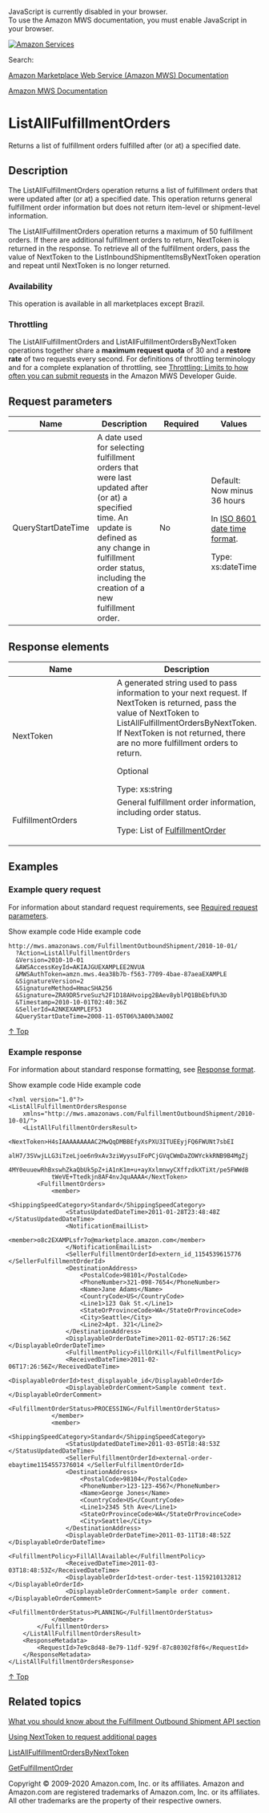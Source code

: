 <div id="MWSDX_noscript">

JavaScript is currently disabled in your browser.  
To use the Amazon MWS documentation, you must enable JavaScript in your
browser.

</div>

<div id="MWSDX_divtop">

[![Amazon
Services](https://images-na.ssl-images-amazon.com/images/G/08/mwsportal/fr_FR/amazonservices.gif "Amazon Services")](http://services.amazon.fr)

<div id="MWSDX_search">

<span id="MWSDX_searchlbl">Search:</span>

</div>

  
<span id="MWSDX_titlebar">[Amazon Marketplace Web Service (Amazon MWS)
Documentation](https://developer.amazonservices.fr/gp/mws/docs.html)</span>

</div>

<div id="MWSDX_divbottom">

<div id="MWSDX_divleft">

<div id="MWSDX_toc">

</div>

</div>

<div id="MWSDX_divright">

<div id="MWSDX_content">

<span id="MWSDX_breadcrumbs">[Amazon MWS
Documentation](https://developer.amazonservices.fr/gp/mws/docs.html)</span>

<div id="FBAOutbound_ListAllFulfillmentOrders" class="nested0">

# ListAllFulfillmentOrders

<div class="body">

<span class="ph">Returns a list of fulfillment orders fulfilled after
(or at) a specified date.</span>

</div>

<div id="Description" class="topic concept nested1">

## Description

<div class="body conbody">

The <span class="keyword apiname">ListAllFulfillmentOrders</span>
operation returns a list of fulfillment orders that were updated after
(or at) a specified date. This operation returns general fulfillment
order information but does not return item-level or shipment-level
information.

The <span class="keyword apiname">ListAllFulfillmentOrders</span>
operation returns a maximum of 50 fulfillment orders. If there are
additional fulfillment orders to return, <span
class="keyword parmname">NextToken</span> is returned in the response.
To retrieve all of the fulfillment orders, pass the value of <span
class="keyword parmname">NextToken</span> to the <span
class="keyword apiname">ListInboundShipmentItemsByNextToken</span>
operation and repeat until <span
class="keyword parmname">NextToken</span> is no longer returned.

<div class="section">

### Availability

This operation is available in all marketplaces except Brazil.

</div>

<div class="section">

### Throttling

The <span class="keyword apiname">ListAllFulfillmentOrders</span> and
<span class="keyword apiname">ListAllFulfillmentOrdersByNextToken</span>
operations together share a **maximum request quota** of 30 and a
**restore rate** of two requests every second. <span class="ph">For
definitions of throttling terminology and for a complete explanation of
throttling, see
<a href="../dev_guide/DG_Throttling.md" class="xref">Throttling: Limits to how often you can submit requests</a>
in the <span class="ph">Amazon MWS Developer Guide</span>.</span>

</div>

</div>

</div>

<div id="RequestParameters" class="topic reference nested1">

## Request parameters

<div class="body refbody">

<div class="tablenoborder">

<table id="RequestParameters__RequestParametersTable" class="table" data-cellpadding="4" data-cellspacing="0" data-summary="" data-frame="border" data-border="1" data-rules="all">
<colgroup>
<col style="width: 25%" />
<col style="width: 25%" />
<col style="width: 25%" />
<col style="width: 25%" />
</colgroup>
<thead class="thead" data-align="left">
<tr class="header row">
<th id="d113679e148" class="entry" data-valign="top" width="26.577181208053695%">Name</th>
<th id="d113679e151" class="entry" data-valign="top" width="29.39597315436242%">Description</th>
<th id="d113679e154" class="entry" data-valign="top" width="13.422818791946309%">Required</th>
<th id="d113679e157" class="entry" data-valign="top" width="30.604026845637584%">Values</th>
</tr>
</thead>
<tbody class="tbody">
<tr class="odd row">
<td class="entry" data-valign="top" width="26.577181208053695%" headers="d113679e148 "><span class="keyword parmname">QueryStartDateTime</span></td>
<td class="entry" data-valign="top" width="29.39597315436242%" headers="d113679e151 ">A date used for selecting fulfillment orders that were last updated after (or at) a specified time. An update is defined as any change in fulfillment order status, including the creation of a new fulfillment order.</td>
<td class="entry" data-valign="top" width="13.422818791946309%" headers="d113679e154 ">No</td>
<td class="entry" data-valign="top" width="30.604026845637584%" headers="d113679e157 ">Default: Now minus 36 hours
<p>In <span class="ph"><a href="../dev_guide/DG_ISO8601.md" class="xref">ISO 8601 date time format</a></span>.</p>
<p><span class="ph">Type: xs:dateTime</span></p></td>
</tr>
</tbody>
</table>

</div>

</div>

</div>

<div id="ResponseElements" class="topic reference nested1">

## Response elements

<div class="body refbody">

<div class="tablenoborder">

<table id="ResponseElements__ResponseElementsTable" class="table" data-cellpadding="4" data-cellspacing="0" data-summary="" data-frame="border" data-border="1" data-rules="all">
<colgroup>
<col style="width: 50%" />
<col style="width: 50%" />
</colgroup>
<thead class="thead" data-align="left">
<tr class="header row">
<th id="d113679e221" class="entry" data-valign="top" width="25.380710659898476%">Name</th>
<th id="d113679e224" class="entry" data-valign="top" width="74.61928934010153%">Description</th>
</tr>
</thead>
<tbody class="tbody">
<tr class="odd row">
<td class="entry" data-valign="top" width="25.380710659898476%" headers="d113679e221 "><span class="keyword parmname">NextToken</span></td>
<td class="entry" data-valign="top" width="74.61928934010153%" headers="d113679e224 ">A generated string used to pass information to your next request. If <span class="keyword parmname">NextToken</span> is returned, pass the value of <span class="keyword parmname">NextToken</span> to <span class="keyword apiname">ListAllFulfillmentOrdersByNextToken</span>. If <span class="keyword parmname">NextToken</span> is not returned, there are no more fulfillment orders to return.
<p>Optional</p>
<span class="ph">Type: xs:string</span></td>
</tr>
<tr class="even row">
<td class="entry" data-valign="top" width="25.380710659898476%" headers="d113679e221 "><span class="keyword parmname">FulfillmentOrders</span></td>
<td class="entry" data-valign="top" width="74.61928934010153%" headers="d113679e224 ">General fulfillment order information, including order status.
<p>Type: List of <a href="FBAOutbound_Datatypes.md#FulfillmentOrder" class="xref" title="General information about a fulfillment order, including its status.">FulfillmentOrder</a></p></td>
</tr>
</tbody>
</table>

</div>

</div>

</div>

<div id="Examples" class="topic reference nested1">

## Examples

<div class="body refbody">

<div class="section">

### Example query request

<span class="ph">For information about standard request requirements,
see
<a href="../dev_guide/DG_RequiredRequestParameters.md" class="xref">Required request parameters</a>.</span>

<span class="ph expander"> <span class="keyword parmname xshow">Show
example code</span> <span class="keyword parmname xhide">Hide example
code</span> </span>

<div class="sectiondiv content">

``` pre
http://mws.amazonaws.com/FulfillmentOutboundShipment/2010-10-01/
  ?Action=ListAllFulfillmentOrders
  &Version=2010-10-01
  &AWSAccessKeyId=AKIAJGUEXAMPLEE2NVUA
  &MWSAuthToken=amzn.mws.4ea38b7b-f563-7709-4bae-87aeaEXAMPLE
  &SignatureVersion=2
  &SignatureMethod=HmacSHA256
  &Signature=ZRA9DR5rveSuz%2F1D18AHvoipg2BAev8yblPQ1BbEbfU%3D
  &Timestamp=2010-10-01T02:40:36Z
  &SellerId=A2NKEXAMPLEF53
  &QueryStartDateTime=2008-11-05T06%3A00%3A00Z
```

<a href="#Examples" class="xref">↑ Top</a>

</div>

</div>

<div class="section">

### Example response

<span class="ph">For information about standard response formatting, see
<a href="../dev_guide/DG_ResponseFormat.md" class="xref">Response format</a>.</span>

<span class="ph expander"> <span class="keyword parmname xshow">Show
example code</span> <span class="keyword parmname xhide">Hide example
code</span> </span>

<div class="sectiondiv content">

``` pre
<?xml version="1.0"?>
<ListAllFulfillmentOrdersResponse
    xmlns="http://mws.amazonaws.com/FulfillmentOutboundShipment/2010-10-01/">
    <ListAllFulfillmentOrdersResult>
        <NextToken>H4sIAAAAAAAAAC2MwQqDMBBEfyXsPXU3ITUEEyjFQ6FWUNt7sbEI
            alH7/3SVwjLLG3iTzeLjoe6n9xAv3ziWyysuIFoPCjGVqCWmDaZOWYckkRNB9B4MgZj
            4MY0euuewRhBxswhZkaQbUk5pZ+iA1nK1m+u+ayXxlmnwyCXffzdkXTiXt/pe5FWWdB
            tWeVE+Ttedkjn8AF4nvJquAAAA</NextToken>
        <FulfillmentOrders>
            <member>
                <ShippingSpeedCategory>Standard</ShippingSpeedCategory>
                <StatusUpdatedDateTime>2011-01-28T23:48:48Z </StatusUpdatedDateTime>
                <NotificationEmailList>
                    <member>o8c2EXAMPLsfr7o@marketplace.amazon.com</member>
                </NotificationEmailList>
                <SellerFulfillmentOrderId>extern_id_1154539615776 </SellerFulfillmentOrderId>
                <DestinationAddress>
                    <PostalCode>98101</PostalCode>
                    <PhoneNumber>321-098-7654</PhoneNumber>
                    <Name>Jane Adams</Name>
                    <CountryCode>US</CountryCode>
                    <Line1>123 Oak St.</Line1>
                    <StateOrProvinceCode>WA</StateOrProvinceCode>
                    <City>Seattle</City>
                    <Line2>Apt. 321</Line2>
                </DestinationAddress>
                <DisplayableOrderDateTime>2011-02-05T17:26:56Z </DisplayableOrderDateTime>
                <FulfillmentPolicy>FillOrKill</FulfillmentPolicy>
                <ReceivedDateTime>2011-02-06T17:26:56Z</ReceivedDateTime>
                <DisplayableOrderId>test_displayable_id</DisplayableOrderId>
                <DisplayableOrderComment>Sample comment text. </DisplayableOrderComment>
                <FulfillmentOrderStatus>PROCESSING</FulfillmentOrderStatus>
            </member>
            <member>
                <ShippingSpeedCategory>Standard</ShippingSpeedCategory>
                <StatusUpdatedDateTime>2011-03-05T18:48:53Z </StatusUpdatedDateTime>
                <SellerFulfillmentOrderId>external-order-ebaytime1154557376014 </SellerFulfillmentOrderId>
                <DestinationAddress>
                    <PostalCode>98104</PostalCode>
                    <PhoneNumber>123-123-4567</PhoneNumber>
                    <Name>George Jones</Name>
                    <CountryCode>US</CountryCode>
                    <Line1>2345 5th Ave</Line1>
                    <StateOrProvinceCode>WA</StateOrProvinceCode>
                    <City>Seattle</City>
                </DestinationAddress>
                <DisplayableOrderDateTime>2011-03-11T18:48:52Z </DisplayableOrderDateTime>
                <FulfillmentPolicy>FillAllAvailable</FulfillmentPolicy>
                <ReceivedDateTime>2011-03-03T18:48:53Z</ReceivedDateTime>
                <DisplayableOrderId>test-order-test-1159210132812 </DisplayableOrderId>
                <DisplayableOrderComment>Sample order comment. </DisplayableOrderComment>
                <FulfillmentOrderStatus>PLANNING</FulfillmentOrderStatus>
            </member>
        </FulfillmentOrders>
    </ListAllFulfillmentOrdersResult>
    <ResponseMetadata>
        <RequestId>7e9c8d48-8e79-11df-929f-87c80302f8f6</RequestId>
    </ResponseMetadata>
</ListAllFulfillmentOrdersResponse>
```

<a href="#Examples" class="xref">↑ Top</a>

</div>

</div>

</div>

</div>

<div id="RelatedTopics" class="topic nested1">

## Related topics

<div class="body">

<a href="FBAOutbound_Overview.md" class="xref">What you should know about the Fulfillment Outbound Shipment API section</a>

<a href="../dev_guide/DG_NextToken.md" class="xref">Using NextToken to request additional pages</a>

<a href="FBAOutbound_ListAllFulfillmentOrdersByNextToken.md" class="xref" title="Returns the next page of fulfillment orders using the NextToken parameter.">ListAllFulfillmentOrdersByNextToken</a>

<a href="FBAOutbound_GetFulfillmentOrder.md" class="xref" title="Returns a fulfillment order based on a specified SellerFulfillmentOrderId.">GetFulfillmentOrder</a>

</div>

</div>

</div>

<div id="MWSDX_footer">

Copyright © 2009-2020 Amazon.com, Inc. or its affiliates. Amazon and
Amazon.com are registered trademarks of Amazon.com, Inc. or its
affiliates. All other trademarks are the property of their respective
owners.

</div>

</div>

</div>

<div style="clear: both;">

</div>

</div>
